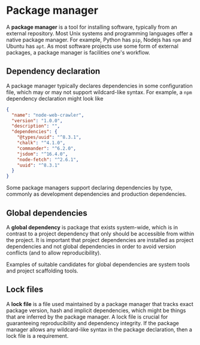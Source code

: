 # Package manager

A **package manager** is a tool for installing software, typically from an
external repository. Most Unix systems and programming languages offer a native
package manager. For example, Python has `pip`, Nodejs has `npm` and Ubuntu has
`apt`. As most software projects use some form of external packages, a package
manager is facilities one's workflow.

## Dependency declaration

A package manager typically declares dependencies in some configuration file,
which may or may not support wildcard-like syntax. For example, a `npm`
dependency declaration might look like

```json
{
  "name": "node-web-crawler",
  "version": "1.0.0",
  "description": "",
  "dependencies": {
    "@types/uuid": "^8.3.1",
    "chalk": "^4.1.0",
    "commander": "^6.2.0",
    "jsdom": "^16.4.0",
    "node-fetch": "^2.6.1",
    "uuid": "^8.3.1"
  }
}
```

Some package managers support declaring dependencies by type, commonly as
development dependencies and production dependencies.

## Global dependencies

A **global dependency** is package that exists system-wide, which is in contrast
to a project dependency that only should be accessible from within the project.
It is important that project dependencies are installed as project dependencies
and not global dependencies in order to avoid version conflicts (and to allow
reproducibility).

Examples of suitable candidates for global dependencies are system tools and
project scaffolding tools.

## Lock files

A **lock file** is a file used maintained by a package manager that tracks exact
package version, hash and implicit dependencies, which might be things that are
inferred by the package manager. A lock file is crucial for guaranteeing
reproducibility and dependency integrity. If the package manager allows any
wildcard-like syntax in the package declaration, then a lock file is a
requirement.
